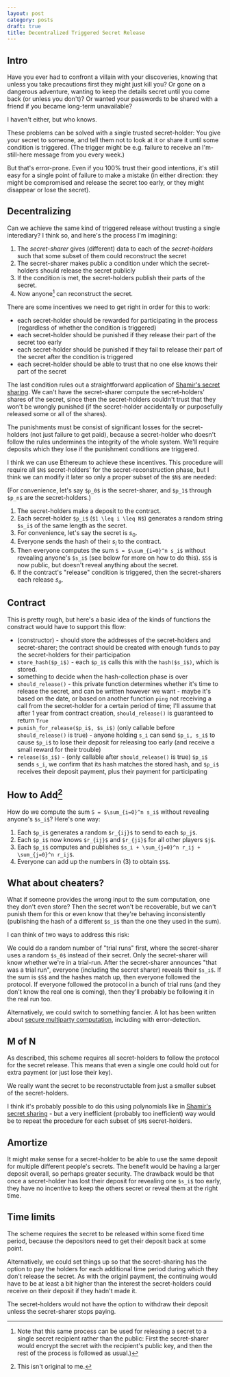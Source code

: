 ```yaml
---
layout: post
category: posts
draft: true
title: Decentralized Triggered Secret Release
---
```


## Intro

Have you ever had to confront a villain with your discoveries, knowing that unless you take precautions first they might just kill you? Or gone on a dangerous adventure, wanting to keep the details secret until you come back (or unless you don't)? Or wanted your passwords to be shared with a friend if you became long-term unavailable?

I haven't either, but who knows.

These problems can be solved with a single trusted secret-holder: You give your secret to someone, and tell them not to look at it or share it until some condition is triggered. (The trigger might be e.g. failure to receive an I'm-still-here message from you every week.)

But that's error-prone. Even if you 100% trust their good intentions, it's still easy for a single point of failure to make a mistake (in either direction: they might be compromised and release the secret too early, or they might disappear or lose the secret).

## Decentralizing

Can we achieve the same kind of triggered release without trusting a single interediary? I think so, and here's the process I'm imagining:

1. The *secret-sharer* gives (different) data to each of the *secret-holders* such that some subset of them could reconstruct the secret
2. The secret-sharer makes public a condition under which the secret-holders should release the secret publicly
3. If the condition is met, the secret-holders publish their parts of the secret.
4. Now anyone[^1] can reconstruct the secret.

[^1]: Note that this same process can be used for releasing a secret to a single secret recipient rather than the public: First the secret-sharer would encrypt the secret with the recipient's public key, and then the rest of the process is followed as usual.)

There are some incentives we need to get right in order for this to work:

- each secret-holder should be rewarded for participating in the process (regardless of whether the condition is triggered)
- each secret-holder should be punished if they release their part of the secret too early
- each secret-holder should be punished if they fail to release their part of the secret after the condition is triggered
- each secret-holder should be able to trust that no one else knows their part of the secret 

The last condition rules out a straightforward application of [Shamir's secret sharing](https://en.wikipedia.org/wiki/Shamir%27s_Secret_Sharing). We can't have the secret-sharer compute the secret-holders' shares of the secret, since then the secret-holders couldn't trust that they won't be wrongly punished (if the secret-holder accidentally or purposefully released some or all of the shares).

The punishments must be consist of significant losses for the secret-holders (not just failure to get paid), because a secret-holder who doesn't follow the rules undermines the integrity of the whole system. We'll require deposits which they lose if the punishment conditions are triggered.

I think we can use Ethereum to achieve these incentives. This procedure will require all `$N$` secret-holders' for the secret-reconstruction phase, but I think we can modify it later so only a proper subset of the `$N$` are needed:

(For convenience, let's say `$p_0$` is the secret-sharer, and `$p_1$` through `$p_n$` are the secret-holders.)

1. The secret-holders make a deposit to the contract.
2. Each secret-holder `$p_i$` (`$1 \leq i \leq N$`) generates a random string `$s_i$` of the same length as the secret.
3. For convenience, let's say the secret is $s_0$.
4. Everyone sends the hash of their $s_i$ to the contract.
5. Then everyone computes the sum `S = $\sum_{i=0}^n s_i$` without revealing anyone's `$s_i$` (see below for more on how to do this). `$S$` is now public, but doesn't reveal anything about the secret.
6. If the contract's "release" condition is triggered, then the secret-sharers each release $s_o$. 

## Contract

This is pretty rough, but here's a basic idea of the kinds of functions the constract would have to support this flow:

- (constructor) - should store the addresses of the secret-holders and secret-sharer; the contract should be created with enough funds to pay the secret-holders for their participation
- `store_hash($p_i$)` - each `$p_i$` calls this with the `hash($s_i$)`, which is stored.
- something to decide when the hash-collection phase is over
- `should_release()` - this private function determines whether it's time to release the secret, and can be written however we want - maybe it's based on the date, or based on another function `ping` not receiving a call from the secret-holder for a certain period of time; I'll assume that after 1 year from contract creation, `should_release()` is guaranteed to return `True`
- `punish_for_release($p_i$, $s_i$)` (only callable before `should_release()` is true) - anyone holding `s_i` can send `$p_i, s_i$` to cause `$p_i$` to lose their deposit for releasing too early (and receive a small reward for their trouble)
- `release($s_i$)` - (only callable after `should_release()` is true) `$p_i$` sends `s_i`, we confirm that its hash matches the stored hash, and `$p_i$` receives their deposit payment, plus their payment for participating


## How to Add[^2]

[^2]: This isn't original to me.

How do we compute the sum `S = $\sum_{i=0}^n s_i$` without revealing anyone's `$s_i$`? Here's one way:

1. Each `$p_i$` generates a random `$r_{ij}$` to send to each `$p_j$`.
2. Each `$p_i$` now knows `$r_{ij}$` and `$r_{ji}$` for all other players `$j$`.
3. Each `$p_i$` computes and publishes `$s_i + \sum_{j=0}^n r_ij + \sum_{j=0}^n r_ij$`.
4. Everyone can add up the numbers in (3) to obtain `$S$`.

## What about cheaters?

What if someone provides the wrong input to the sum computation, one they don't even store? Then the secret won't be recoverable, but we can't punish them for this or even know that they're behaving inconsistently (publishing the hash of a different `$s_i$` than the one they used in the sum).

I can think of two ways to address this risk:

We could do a random number of "trial runs" first, where the secret-sharer uses a random `$s_0$` instead of their secret. Only the secret-sharer will know whether we're in a trial-run. After the secret-sharer announces "that was a trial run", everyone (including the secret sharer) reveals their `$s_i$`. If the sum is `$S$` and the hashes match up, then everyone followed the protocol. If everyone followed the protocol in a bunch of trial runs (and they don't know the real one is coming), then they'll probably be following it in the real run too.

Alternatively, we could switch to something fancier. A lot has been written about [secure multiparty computation](https://en.wikipedia.org/wiki/Secure_multi-party_computation), including with error-detection.

## M of N

As described, this scheme requires all secret-holders to follow the protocol for the secret release. This means that even a single one could hold out for extra payment (or just lose their key).

We really want the secret to be reconstructable from just a smaller subset of the secret-holders.

I think it's probably possible to do this using polynomials like in [Shamir's secret sharing](https://en.wikipedia.org/wiki/Shamir%27s_Secret_Sharing) - but a very inefficient (probably too inefficient) way would be to repeat the procedure for each subset of `$M$` secret-holders.

## Amortize 

It might make sense for a secret-holder to be able to use the same deposit for multiple different people's secrets. The benefit would be having a larger deposit overall, so perhaps greater security. The drawback would be that once a secret-holder has lost their deposit for revealing one `$s_i$` too early, they have no incentive to keep the others secret or reveal them at the right time.


## Time limits

The scheme requires the secret to be released within some fixed time period, because the depositors need to get their deposit back at some point.

Alternatively, we could set things up so that the secret-sharing has the option to pay the holders for each additional time period during which they don't release the secret. As with the originl payment, the continuing would have to be at least a bit higher than the interest the secret-holders could receive on their deposit if they hadn't made it.

The secret-holders would not have the option to withdraw their deposit unless the secret-sharer stops paying.

